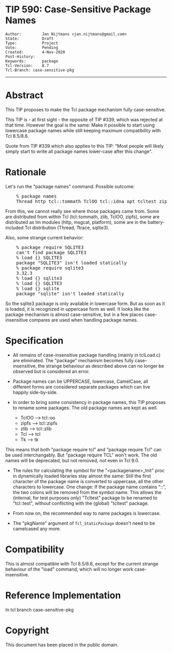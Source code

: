 # TIP 590: Case-Sensitive Package Names
	Author:         Jan Nijtmans <jan.nijtmans@gmail.com>
	State:          Draft
	Type:           Project
	Vote:           Pending
	Created:        4-Nov-2020
	Post-History:
	Keywords:       package
	Tcl-Version:    8.7
	Tcl-Branch:	case-sensitive-pkg
-----

# Abstract

This TIP proposes to make the Tcl package mechanism fully
case-sensitive.

This TIP is - at first sight - the opposite of TIP #339, which
was rejected at that time. However the goal is the same: Make
it possible to start using lowercase package names while
still keeping maximum compatibility with Tcl 8.5/8.6.

Quote from TIP #339 which also applies to this TIP: "Most people
will likely simply start to write all package names lower-case after this change".

# Rationale

Let's run the "package names" command. Possible outcome:

<pre>
    % package names
    Thread http tcl::tommath TclOO tcl::idna opt tcltest zipfs cookiejar msgcat zlib Ttrace Tcl platform sqlite3 Tk
</pre>

From this, we cannot really see where those packages came from.
Some are distributed from within Tcl (tcl::tommath, zlib, TclOO, zipfs), some
are distributed as tm modules (http, msgcat, platform), some
are in the battery-included Tcl distribution (Thread, Ttrace, sqlite3).

Also, some strange current behavior:

<pre>
    % package require SQLITE3
    can't find package SQLITE3
    % load {} SQLITE3
    package "SQLITE3" isn't loaded statically
    % package require sqlite3
    3.32.3
    % load {} sqlite3
    % load {} SQLITE3
    % load {} sqlite
    package "sqlite" isn't loaded statically
</pre>

So the sqlite3 package is only available in lowercase form.
But as soon as it is loaded, it is recognized in uppercase
form as well. It looks like the package mechanism is almost
case-sensitive, but in a few places case-insensitive
compares are used when handling package names.

# Specification

* All remains of case-insensitive package handling (mainly in
tclLoad.c) are eliminated. The "package" mechanism becomes
fully case-insensitive, the strange behaviour as described
above can no longer be observed but is considered an error.

* Package names can be UPPERCASE, lowercase, CamelCase, all
different forms are considered separate packages which
can live happily side-by-side.

* In order to bring some consistency in package names, this
TIP proposes to rename some packages. The old package names
are kept as well.

    - TclOO   ⟶ tcl::oo
    - zipfs   ⟶ tcl::zipfs
    - zlib    ⟶ tcl::zlib
    - Tcl     ⟶ tcl
    - Tk     ⟶ tk

This means that both "package require tcl" and "package require Tcl"
can be used interchangably. But "package require TCL" won't work.
The old names will be deprecated, but not removed, not even in Tcl 9.0.

* The rules for calculating the symbol for the "&lt;packagename>_Init"
proc in dynamically loaded libraries stay almost the same: Still the
first character of the package name is converted to uppercase,
all the other characters to lowercase. One change: If the package
name contains "::", the two colons will be removed from the symbol name.
This allows the (internal, for test purposes only) "Tcltest"
package to be renamed to "tcl::test", without conflicting
with the (global) "tcltest" package.

* From now on, the recommended way to name packages is lowercase.

* The "pkgName" argument of `Tcl_StaticPackage` doesn't need to
be camelcased any more.

# Compatibility

This is almost compatible with Tcl 8.5/8.6, except for the
current strange behaviour of the "load" command, which
will no longer work case-insensitive.

# Reference Implementation

In tcl branch case-sensitive-pkg

# Copyright

This document has been placed in the public domain.
